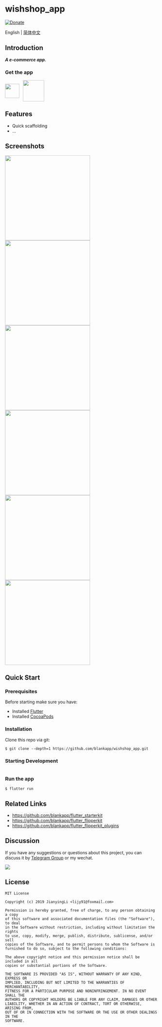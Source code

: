 # wishshop_app

[![Donate](https://img.shields.io/badge/Donate-PayPal-green.svg)](https://www.paypal.com/cgi-bin/webscr?cmd=_donations&business=lijy91%40live.com&currency_code=USD&source=url)

English | [简体中文](./README.zh_CN.md)

## Introduction

***A e-commerce app.***

### Get the app

<div style="display: flex;flexDirection: row;">
  <a href="https://itunes.apple.com/cn/app/id1448128907">
    <img
      src="./screenshots/download-badge-appstore.svg"
      height="46.8px"
      style="margin-top: 12px;margin-right: 12px;"
    />
  </a>
  <a href='https://play.google.com/store/apps/details?id=me.thecode.wordtagapp'>
    <img
      src="./screenshots/download-badge-googleplay.png"
      height="70px"
    />
  </a>
</div>

## Features

- Quick scaffolding
- ...

## Screenshots

<div>
  <img src='./screenshots/Simulator Screen Shot - iPhone 8 - 2019-07-11 at 09.20.40.png' width=280>
  <img src='./screenshots/Simulator Screen Shot - iPhone 8 - 2019-07-11 at 09.20.43.png' width=280>
  <img src='./screenshots/Simulator Screen Shot - iPhone 8 - 2019-07-11 at 09.20.51.png' width=280>
</div>
<div>
  <img src='./screenshots/Simulator Screen Shot - iPhone 8 - 2019-07-11 at 09.21.00.png' width=280>
  <img src='./screenshots/Simulator Screen Shot - iPhone 8 - 2019-07-11 at 09.21.05.png' width=280>
  <img src='./screenshots/Simulator Screen Shot - iPhone 8 - 2019-07-11 at 09.21.21.png' width=280>
</div>

## Quick Start

### Prerequisites

Before starting make sure you have:

- Installed [Flutter](https://github.com/flutter/flutter)
- Installed [CocoaPods](https://cocoapods.org)

### Installation

Clone this repo via git:

```
$ git clone --depth=1 https://github.com/blankapp/wishshop_app.git
```

### Starting Development

```

```

### Run the app

```
$ flutter run
```

## Related Links

- https://github.com/blankapp/flutter_starterkit
- https://github.com/blankapp/flutter_flipperkit
- https://github.com/blankapp/flutter_flipperkit_plugins

## Discussion

If you have any suggestions or questions about this project, you can discuss it by [Telegram Group](https://t.me/flutterdebugger) or my wechat.

![](http://blankapp.org/assets/images/wechat_qrcode.png)

## License

```
MIT License

Copyright (c) 2019 JianyingLi <lijy91@foxmail.com>

Permission is hereby granted, free of charge, to any person obtaining a copy
of this software and associated documentation files (the "Software"), to deal
in the Software without restriction, including without limitation the rights
to use, copy, modify, merge, publish, distribute, sublicense, and/or sell
copies of the Software, and to permit persons to whom the Software is
furnished to do so, subject to the following conditions:

The above copyright notice and this permission notice shall be included in all
copies or substantial portions of the Software.

THE SOFTWARE IS PROVIDED "AS IS", WITHOUT WARRANTY OF ANY KIND, EXPRESS OR
IMPLIED, INCLUDING BUT NOT LIMITED TO THE WARRANTIES OF MERCHANTABILITY,
FITNESS FOR A PARTICULAR PURPOSE AND NONINFRINGEMENT. IN NO EVENT SHALL THE
AUTHORS OR COPYRIGHT HOLDERS BE LIABLE FOR ANY CLAIM, DAMAGES OR OTHER
LIABILITY, WHETHER IN AN ACTION OF CONTRACT, TORT OR OTHERWISE, ARISING FROM,
OUT OF OR IN CONNECTION WITH THE SOFTWARE OR THE USE OR OTHER DEALINGS IN THE
SOFTWARE.
```

